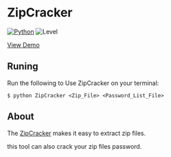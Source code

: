 # ZipCracker

[![Python](https://img.shields.io/badge/python-3.8-blue)](https://python.org)
![Level](https://img.shields.io/badge/Level-Easy-cyan)

[View Demo](https://raw.githubusercontent.com/MSFPT/ZipCracker/master/demo.mp4)

## Runing

Run the following to Use ZipCracker on your terminal:

```
$ python ZipCracker <Zip_File> <Password_List_File>
```

## About
The [ZipCracker](https://github.com/MSFPT/ZipCracker) makes it easy to extract zip files.

this tool can also crack your zip files password.
